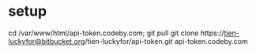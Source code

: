 # setup
cd /var/www/html/api-token.codeby.com; git pull
git clone https://tien-luckyfor@bitbucket.org/tien-luckyfor/api-token.git api-token.codeby.com